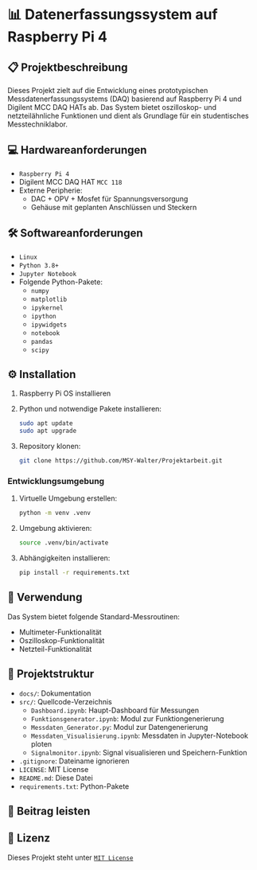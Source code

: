 # 📊 Datenerfassungssystem auf Raspberry Pi 4

## 📋 Projektbeschreibung

Dieses Projekt zielt auf die Entwicklung eines prototypischen Messdatenerfassungssystems (DAQ) basierend auf Raspberry Pi 4 und Digilent MCC DAQ HATs ab. Das System bietet oszilloskop- und netzteilähnliche Funktionen und dient als Grundlage für ein studentisches Messtechniklabor.

## 💻 Hardwareanforderungen

- `Raspberry Pi 4`
- Digilent MCC DAQ HAT `MCC 118`
- Externe Peripherie:
  - DAC + OPV + Mosfet für Spannungsversorgung
  - Gehäuse mit geplanten Anschlüssen und Steckern

## 🛠️ Softwareanforderungen

- `Linux`
- `Python 3.8+`
- `Jupyter Notebook`
- Folgende Python-Pakete:
  - `numpy`
  - `matplotlib`
  - `ipykernel`
  - `ipython`
  - `ipywidgets`
  - `notebook`
  - `pandas`
  - `scipy`

## ⚙️ Installation

1. Raspberry Pi OS installieren
2. Python und notwendige Pakete installieren:

   ```bash
   sudo apt update
   sudo apt upgrade
   ```

4. Repository klonen:

   ```bash
   git clone https://github.com/MSY-Walter/Projektarbeit.git
   ```

### Entwicklungsumgebung

1. Virtuelle Umgebung erstellen:

   ```bash
   python -m venv .venv
   ```

2. Umgebung aktivieren:

   ```bash
   source .venv/bin/activate
   ```

3. Abhängigkeiten installieren:

   ```bash
   pip install -r requirements.txt
   ```

## 🚀 Verwendung

Das System bietet folgende Standard-Messroutinen:

- Multimeter-Funktionalität
- Oszilloskop-Funktionalität
- Netzteil-Funktionalität

## 📂 Projektstruktur

- `docs/`: Dokumentation
- `src/`: Quellcode-Verzeichnis
  - `Dashboard.ipynb`: Haupt-Dashboard für Messungen
  - `Funktionsgenerator.ipynb`: Modul zur Funktiongenerierung
  - `Messdaten_Generator.py`: Modul zur Datengenerierung
  - `Messdaten_Visualisierung.ipynb`: Messdaten in Jupyter-Notebook ploten
  - `Signalmonitor.ipynb`: Signal visualisieren und Speichern-Funktion
- `.gitignore`: Dateiname ignorieren
- `LICENSE`: MIT License
- `README.md`: Diese Datei
- `requirements.txt`: Python-Pakete

## 🤝 Beitrag leisten

## 📜 Lizenz

Dieses Projekt steht unter [`MIT License`](LICENSE)
